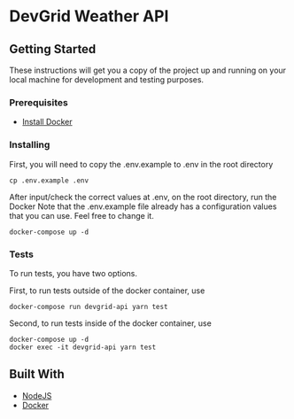 # DevGrid Weather API

## Getting Started

These instructions will get you a copy of the project up and running on your local machine for development and testing purposes.

### Prerequisites

- [Install Docker](https://docs.docker.com/engine/install/)

### Installing

First, you will need to copy the .env.example to .env in the root directory

```
cp .env.example .env
```

After input/check the correct values at .env, on the root directory, run the Docker
Note that the .env.example file already has a configuration values that you can use. Feel free to change it.

```
docker-compose up -d
```

### Tests

To run tests, you have two options.

First, to run tests outside of the docker container, use
```
docker-compose run devgrid-api yarn test
```

Second, to run tests inside of the docker container, use
```
docker-compose up -d
docker exec -it devgrid-api yarn test
```

## Built With

* [NodeJS](https://nodejs.org/)
* [Docker](https://www.docker.com/)
